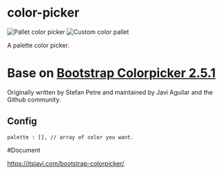 # color-picker

![Pallet color picker](http://i.imgur.com/w0UWDNU.png) ![Custom color pallet](http://i.imgur.com/KqZlLEH.png)

A palette color picker.

# Base on [Bootstrap Colorpicker 2.5.1 ](https://itsjavi.com/bootstrap-colorpicker/)
Originally written by Stefan Petre and maintained by Javi Aguilar and the Github community.

## Config <a id="config"></a>
```
palette : [], // array of color you want.
```

#Document

https://itsjavi.com/bootstrap-colorpicker/
